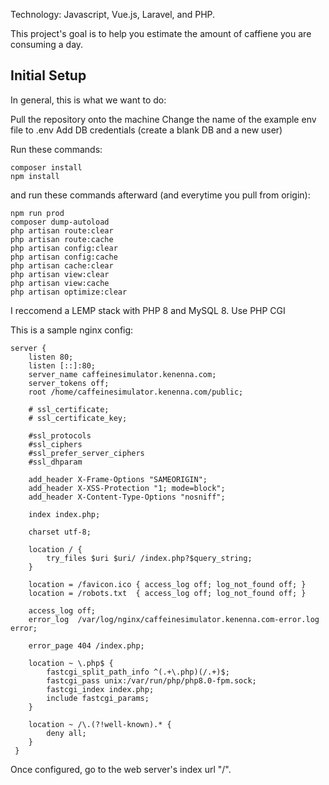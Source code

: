 Technology: Javascript, Vue.js, Laravel, and PHP. 

This project's goal is to help you estimate the amount of caffiene you are consuming a day.

## Initial Setup

In general, this is what we want to do:

Pull the repository onto the machine
Change the name of the example env file to .env
Add DB credentials (create a blank DB and a new user)

Run these commands:
```
composer install
npm install
```

and run these commands afterward (and everytime you pull from origin):
```
npm run prod
composer dump-autoload
php artisan route:clear
php artisan route:cache
php artisan config:clear
php artisan config:cache
php artisan cache:clear
php artisan view:clear 
php artisan view:cache
php artisan optimize:clear
```
I reccomend a LEMP stack with PHP 8 and MySQL 8. Use PHP CGI

This is a sample nginx config:
```
server {
    listen 80;
    listen [::]:80;
    server_name caffeinesimulator.kenenna.com;
    server_tokens off;
    root /home/caffeinesimulator.kenenna.com/public;

    # ssl_certificate;
    # ssl_certificate_key;

    #ssl_protocols
    #ssl_ciphers
    #ssl_prefer_server_ciphers
    #ssl_dhparam

    add_header X-Frame-Options "SAMEORIGIN";
    add_header X-XSS-Protection "1; mode=block";
    add_header X-Content-Type-Options "nosniff";

    index index.php;

    charset utf-8;

    location / {
        try_files $uri $uri/ /index.php?$query_string;
    }

    location = /favicon.ico { access_log off; log_not_found off; }
    location = /robots.txt  { access_log off; log_not_found off; }

    access_log off;
    error_log  /var/log/nginx/caffeinesimulator.kenenna.com-error.log error;

    error_page 404 /index.php;

    location ~ \.php$ {
        fastcgi_split_path_info ^(.+\.php)(/.+)$;
        fastcgi_pass unix:/var/run/php/php8.0-fpm.sock;
        fastcgi_index index.php;
        include fastcgi_params;
    }

    location ~ /\.(?!well-known).* {
        deny all;
    }
 }
```

Once configured, go to the web server's index url "/".
